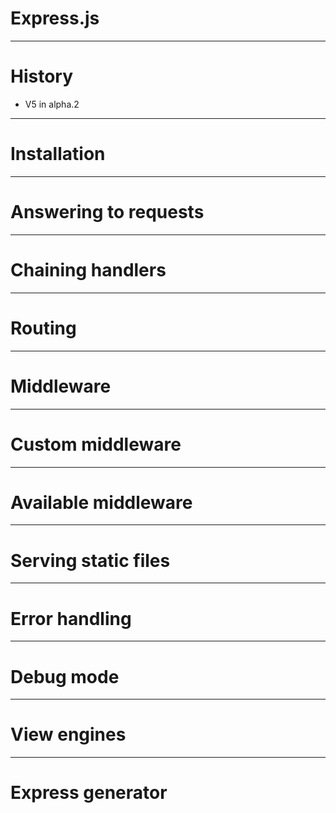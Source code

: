 # Express.js



---
# History

- V5 in alpha.2

---
# Installation

---
# Answering to requests

---
# Chaining handlers

---
# Routing

---
# Middleware

---
# Custom middleware

---
# Available middleware

---
# Serving static files

---
# Error handling

---
# Debug mode

---
# View engines

---
# Express generator